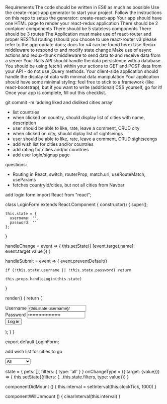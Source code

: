 Requirements
The code should be written in ES6 as much as possible
Use the create-react-app generator to start your project.
Follow the instructions on this repo to setup the generator: create-react-app
Your app should have one HTML page to render your react-redux application
There should be 2 container components
There should be 5 stateless components
There should be 3 routes
The Application must make use of react-router and proper RESTful routing (should you choose to use react-router v3 please refer to the appropriate docs; docs for v4 can be found here)
Use Redux middleware to respond to and modify state change
Make use of async actions and redux-thunk middleware to send data to and receive data from a server
Your Rails API should handle the data persistence with a database. You should be using fetch() within your actions to GET and POST data from your API - do not use jQuery methods.
Your client-side application should handle the display of data with minimal data manipulation
Your application should have some minimal styling: feel free to stick to a framework (like react-bootstrap), but if you want to write (additional) CSS yourself, go for it!
Once your app is complete, fill out this checklist.

git commit -m 'adding liked and disliked cities array'
- list countries
- when clicked on country, should display list of cities with name, description
- user should be able to like, rate, leave a comment, CRUD city
- when clicked on city, should diplay list of sightseings
- user should be able to like, rate, leave a comment, CRUD sightseengs
- add wish list for cities and/or countries
- add rating for cities and/or countries
- add user login/signup page

questions: 
- Routing in React, switch, routerProp, match.url, useRouteMatch, useParams
- fetches countryId/cities, but not all cities from Navbar

add login form
import React from "react";

class LoginForm extends React.Component {
  constructor() {
    super();

    this.state = {
      username: '',
      password: ''
    };
  }

  handleChange = event => {
    this.setState({
      [event.target.name]: event.target.value
    })
  }

  handleSubmit = event => {
    event.preventDefault()

    if (!this.state.username || !this.state.password) return

    this.props.handleLogin(this.state)
  }

  render() {
    return (
      <form onSubmit={this.handleSubmit}>
        <div>
          <label>
            Username
            <input id="username" name="username" type="text" onChange={this.handleChange} value={this.state.username}/>
          </label>
        </div>
        <div>
          <label>
            Password
            <input id="password" name="password" type="password" onChange={this.handleChange} value={this.state.password}/>
          </label>
        </div>
        <div>
          <button type="submit">Log in</button>
        </div>
      </form>
    );
  }
}

export default LoginForm;

add wish list for cities to go

 <select name="type" id="type" onChange={this.props.onChangeType}>
            <option value="all">All</option>
            <option value="cat">Cats</option>
            <option value="dog">Dogs</option>
            <option value="micropig">Micropigs</option>
          </select>

state = {
      pets: [],
      filters: {
        type: 'all'
      }
    }
          onChangeType = ({ target: {value}}) => {
  this.setState({filters: {...this.state.filters, type: value}})
}


 componentDidMount () {
  this.interval = setInterval(this.clockTick, 1000) 
  }
  
   componentWillUnmount () {
     clearInterval(this.interval)
   }

